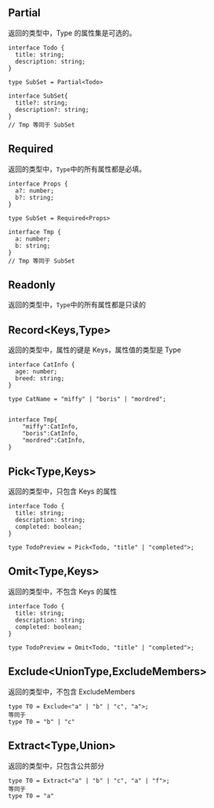 ## Partial<Type>

返回的类型中，Type 的属性集是可选的。

```
interface Todo {
  title: string;
  description: string;
}

type SubSet = Partial<Todo>

interface SubSet{
  title?: string;
  description?: string;
}
// Tmp 等同于 SubSet
```

## Required<Type>

返回的类型中，`Type`中的所有属性都是必填。

```
interface Props {
  a?: number;
  b?: string;
}

type SubSet = Required<Props>

interface Tmp {
  a: number;
  b: string;
}
// Tmp 等同于 SubSet
```

## Readonly<Type>

返回的类型中，`Type`中的所有属性都是只读的

## Record<Keys,Type>

返回的类型中，属性的键是 Keys，属性值的类型是 Type

```
interface CatInfo {
  age: number;
  breed: string;
}

type CatName = "miffy" | "boris" | "mordred";


interface Tmp{
    "miffy":CatInfo,
    "boris":CatInfo,
    "mordred":CatInfo,
}
```

## Pick<Type,Keys>

返回的类型中，只包含 Keys 的属性

```
interface Todo {
  title: string;
  description: string;
  completed: boolean;
}

type TodoPreview = Pick<Todo, "title" | "completed">;
```

## Omit<Type,Keys>

返回的类型中，不包含 Keys 的属性

```
interface Todo {
  title: string;
  description: string;
  completed: boolean;
}

type TodoPreview = Omit<Todo, "title" | "completed">;
```

## Exclude<UnionType,ExcludeMembers>

返回的类型中，不包含 ExcludeMembers

```
type T0 = Exclude<"a" | "b" | "c", "a">;
等同于
type T0 = "b" | "c"
```

## Extract<Type,Union>

返回的类型中，只包含公共部分

```
type T0 = Extract<"a" | "b" | "c", "a" | "f">;
等同于
type T0 = "a"
```
